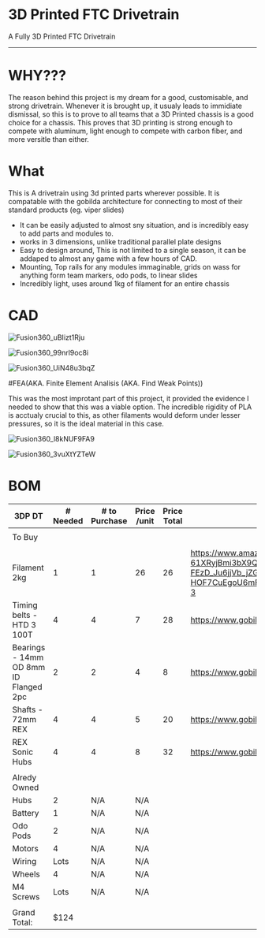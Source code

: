 # 3D Printed FTC Drivetrain
A Fully 3D Printed FTC Drivetrain

----

# WHY???

The reason behind this project is my dream for a good, customisable, and strong drivetrain. Whenever it is brought up, it usualy leads to immidiate dismissal, so this is to prove to all teams that a 3D Printed chassis is a good choice for a chassis. This proves that 3D printing is strong enough to compete with aluminum, light enough to compete with carbon fiber, and more versitle than either.

# What

This is A drivetrain using 3d printed parts wherever possible. It is compatable with the gobilda architecture for connecting to most of their standard products (eg. viper slides)


- It can be easily adjusted to almost sny situation, and is incredibly easy to add parts and modules to. 
- works in 3 dimensions, unlike traditional parallel plate designs
- Easy to design around, This is not limited to a single season, it can be addaped to almost any game with a few hours of CAD.
- Mounting, Top rails for any modules immaginable, grids on wass for anything form team markers, odo pods, to linear slides
- Incredibly light, uses around 1kg of filament for an entire chassis

# CAD

![Fusion360_uBIizt1Rju](https://github.com/user-attachments/assets/f876338e-98c8-4dfe-8316-df601fb08057)

![Fusion360_99nrl9oc8i](https://github.com/user-attachments/assets/f6254c36-517f-4322-acd2-595d5580fb76)

![Fusion360_UiN48u3bqZ](https://github.com/user-attachments/assets/b10da07f-4806-43d8-9bf0-bd53ba7e2067)


#FEA(AKA. Finite Element Analisis (AKA. Find Weak Points))

This was the most improtant part of this project, it provided the evidence I needed to show that this was a viable option.
The incredible rigidity of PLA is acctualy crucial to this, as other filaments would deform under lesser pressures, so it is the ideal material in this case.

![Fusion360_l8kNUF9FA9](https://github.com/user-attachments/assets/d9fc49c3-0b10-405f-ae30-002d705f7a58)

![Fusion360_3vuXtYZTeW](https://github.com/user-attachments/assets/f8609b24-7e04-403c-84a6-578e279bf98f)


# BOM

|3DP DT|# Needed|# to Purchase|Price /unit|Price Total|Source|
|-|-|-|-|-|-|
||||||
|To Buy| | | | | |
||||||
|Filament 2kg |1 |1 |26 |26 |https://www.amazon.com/ELEGOO-Filament-Dimensional-Accuracy-Cardboard/dp/B0BM7465PB?crid=1V96P3UWTHHNJ&dib=eyJ2IjoiMSJ9.1Fn_R5F-61XRyjBmi3bX9QpDcYpC1ku3B42mAqRVdUik20vxwTaEMwCK2Q_UU7o7XiUkqONmjk_vzQYkzMu-FEzD_Ju6jjVb_jZGQaNfUQcfXFQrdXAtj77JjPevgtrSmuGx4yYJygCM0ORzdL7y4SLtadSdoRUbP1hvLZVstYpO7B9N_9JPuhjnS-ZjzcJS0TBME44lTW_tGegnzGiTB9zvA_-HOF7CuEgoU6mFTJk.hQqZCMfA524nHNPQFyeyifXmMtj16eD834j_mznnHzU&dib_tag=se&keywords=pla+2kg+elegoo&qid=1750610402&sprefix=pla+2kg+elgoo%2Caps%2C154&sr=8-3|
|Timing belts - HTD 3 100T |4 |4 |7 |28 |https://www.gobilda.com/3403-series-3mm-htd-pitch-timing-belt-15mm-width-300mm-pitch-length-100-tooth/ |
|Bearings - 14mm OD 8mm ID Flanged 2pc |2 |2 |4 |8 |https://www.gobilda.com/1611-series-flanged-ball-bearing-8mm-id-x-14mm-od-5mm-thickness-2-pack/ |
|Shafts - 72mm REX |4 |4 |5 |20 |https://www.gobilda.com/2106-series-stainless-steel-rex-shaft-8mm-diameter-72mm-length/ |
|REX Sonic Hubs |4 |4 |8 |32 |https://www.gobilda.com/1309-series-sonic-hub-8mm-rex-bore/ |
||||||
|Alredy Owned | | | | | |
|Hubs |2 |N/A |N/A | | |
|Battery |1 |N/A |N/A | | |
|Odo Pods |2 |N/A |N/A | | |
|Motors |4 |N/A |N/A | | |
|Wiring |Lots |N/A |N/A | | |
|Wheels |4 |N/A |N/A | | |
|M4 Screws |Lots |N/A |N/A | | |
||||||
|Grand Total:| $124 |||
